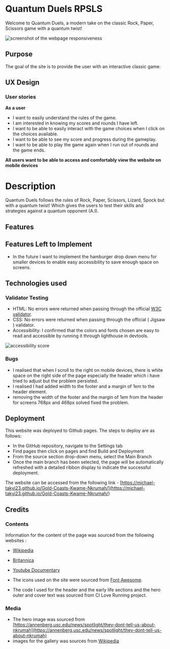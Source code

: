 # Quantum Duels RPSLS

Welcome to Quantum Duels, a modern take on the classic Rock, Paper, Scissors game with a quantum twist!

![screenshot of the webpage responsiveness](assets/images/gold-coasts-mockup.png)

## Purpose

The goal of the site is to provide the user with an interactive classic game.

## UX Design

### User stories

**As a user**

- I want to easily understand the rules of the game.
- I am interested in knowing my scores and rounds I have left.
- I want to be able to easily interact with the game choices when I click on the choices available.
- I want to be able to see my score and progress during the gameplay.
- I want to be able to play the game again when I run out of rounds and the game ends.

**All users want to be able to access and comfortably view the website on mobile devices**

# Description

Quantum Duels follows the rules of Rock, Paper, Scissors, Lizard, Spock but with a quantum twist! Which gives the users to test their skills and strategies against a quantum opponent (A.I).

## Features

## Features Left to Implement

- In the future I want to implement the hamburger drop down menu for smaller devices to enable easy accessibility to save enough space on screens.

## Technologies used

### Validator Testing

- HTML: No errors were returned when passing through the official [W3C validator](https://validator.w3.org/).
- CSS: No errors were returned when passing through the official ( Jigsaw ) validator.
- Accessibility: I confirmed that the colors and fonts chosen are easy to read and accessible by running it through lighthouse in devtools.

![accessibility score](assets/images/lighthouse.png)

### Bugs

- I realised that when I scroll to the right on mobile devices, there is white space on the right side of the page especially the header which i have tried to adjust but the problem persisted.
- I realised I had added width to the footer and a margin of 1em to the header element.
- removing the width of the footer and the margin of 1em from the header for screens 768px and 468px solved fixed the problem.

## Deployment

This website was deployed to Github pages. The steps to deploy are as follows:

- In the GitHub repository, navigate to the Settings tab
- Find pages then click on pages and find Build and Deployment
- From the source section drop-down menu, select the Main Branch
- Once the main branch has been selected, the page will be automatically refreshed with a detailed ribbon display to indicate the successful deployment.

The website can be accessed from the following link - [https://michael-takyi23.github.io/Gold-Coasts-Kwame-Nkrumah/](<https://michael-takyi23.github.io/Gold-Coasts-Kwame-Nkrumah/>)

## Credits

### Contents

Information for the content of the page was sourced from the following websites :

- [Wikipedia](https://en.wikipedia.org/wiki/Kwame_Nkrumah#Ghanaian_independence)
- [Britannica](https://www.britannica.com/biography/Kwame-Nkrumah)
- [Youtube Documentary](https://youtu.be/TMY0iTcspNA)
- The icons used on the site were sourced from [Font Awesome](https://fontawesome.com/).

- The code I used for the header and the early life sections and the hero outer and cover text was sourced from CI Love Running project.

### Media

- The hero image was sourced from [https://annenberg.usc.edu/news/spotlight/they-dont-tell-us-about-nkrumah](https://annenberg.usc.edu/news/spotlight/they-dont-tell-us-about-nkrumah)
- images for the gallery was sources from [Wikipedia](https://en.wikipedia.org/wiki/Kwame_Nkrumah#Ghanaian_independence)
